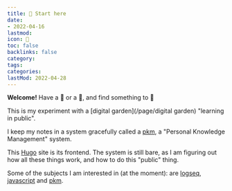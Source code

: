 ```yaml
---
title: 🏡 Start here
date:
- 2022-04-16
lastmod: 
icon: 📝
toc: false
backlinks: false
category: 
tags:
categories:
lastMod: 2022-04-28
---
```

**Welcome!** Have a 🍵 or a 🍹, and find something to 📰

This is my experiment with a [digital garden](/page/digital garden) "learning in public".

I keep my notes in a system gracefully called a [pkm](/page/pkm), a "Personal Knowledge Management" system.

This [Hugo](/page/Hugo) site is its frontend. The system is still bare, as I am figuring out how all these things work, and how to do this "public" thing.

Some of the subjects I am interested in (at the moment): are [logseq](/page/logseq), [javascript](/page/javascript) and [pkm](/page/pkm).
